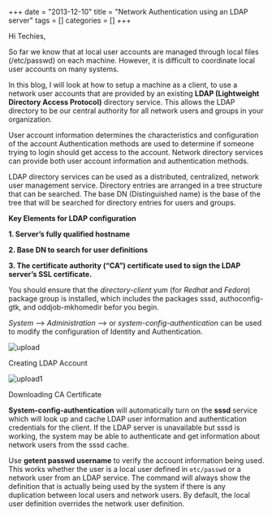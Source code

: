 +++
date = "2013-12-10"
title = "Network Authentication using an LDAP server"
tags = []
categories = []
+++

Hi Techies,

So far we know that at local user accounts are managed through local files (/etc/passwd) on each machine. However, it is difficult to coordinate local user accounts on many systems.

In this blog, I will look at how to setup a machine as a client, to use a network user accounts that are provided by an existing **LDAP (Lightweight Directory Access Protocol)** directory service. This allows the LDAP directory to be our central authority for all network users and groups in your organization.

User account information determines the characteristics and configuration of the account Authentication methods are used to determine if someone trying to login should get access to the account. Network directory services can provide both user account information and authentication methods.

LDAP directory services can be used as a distributed, centralized, network user management service. Directory entries are arranged in a tree structure that can be searched. The base DN (Distinguished name) is the base of the tree that will be searched for directory entries for users and groups.

**Key Elements for LDAP configuration**

**1. Server’s fully qualified hostname**

**2. Base DN to search for user definitions**

**3. The certificate authority (“CA”) certificate used to sign the LDAP server’s SSL certificate.**

You should ensure that the _directory-client_ yum (for _Redhat_ and _Fedora_) package group is installed, which includes the packages sssd, authoconfig-gtk, and oddjob-mkhomedir befor you begin.

_System_ —> _Administration_ —> or _system-config-authentication_ can be used to modify the configuration of Identity and Authentication.

![upload](/images/upload.jpg)

Creating LDAP Account

![upload1](/images/upload2.jpg)

Downloading CA Certificate

**System-config-authentication** will automatically turn on the **sssd** service which will look up and cache LDAP user information and authentication credentials for the client. If the LDAP server is unavailable but sssd is working, the system may be able to authenticate and get information about network users from the sssd cache.

Use __getent passwd username__ to verify the account information being used. This works whether the user is a local user defined in `etc/passwd` or a network user from an LDAP service. The command will always show the definition that is actually being used by the system if there is any duplication between local users and network users. By default, the local user definition overrides the network user definition.